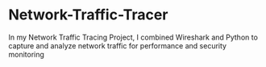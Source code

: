 # Network-Traffic-Tracer
In my Network Traffic Tracing Project, I combined Wireshark and Python to capture and analyze network traffic for performance and security monitoring
